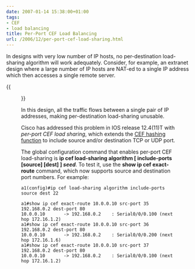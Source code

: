 ```yaml
---
date: 2007-01-14 15:38:00+01:00
tags:
- CEF
- load balancing
title: Per-Port CEF Load Balancing
url: /2006/12/per-port-cef-load-sharing.html
---
```

In designs with very low number of IP hosts, no per-destination load-sharing algorithm will work adequately. Consider, for example, an extranet design where a large number of IP hosts are NAT-ed to a single IP address which then accesses a single remote server.

{{<figure src="LoadSharing_2.jpg">}}

In this design, all the traffic flows between a single pair of IP addresses, making per-destination load-sharing unusable.
<!--more-->
Cisco has addressed this problem in IOS release 12.4(11)T with *per-port CEF load sharing*, which extends the [CEF hashing function](https://blog.ipspace.net/2006/10/cef-load-sharing-details.html) to include source and/or destination TCP or UDP port.

The global configuration command that enables per-port CEF load-sharing is **ip cef load-sharing algorithm \[ include-ports \[source\] \[dest\] \] *seed***. To test it, use the **show ip cef exact-route** command, which now supports source and destination port numbers. For example:

``` {.code}
a1(config)#ip cef load-sharing algorithm include-ports source dest 22

a1#show ip cef exact-route 10.0.0.10 src-port 35 192.168.0.2 dest-port 80
10.0.0.10       -> 192.168.0.2    : Serial0/0/0.100 (next hop 172.16.1.2)
a1#show ip cef exact-route 10.0.0.10 src-port 36 192.168.0.2 dest-port 80
10.0.0.10       -> 192.168.0.2    : Serial0/0/0.200 (next hop 172.16.1.6)
a1#show ip cef exact-route 10.0.0.10 src-port 37 192.168.0.2 dest-port 80
10.0.0.10       -> 192.168.0.2    : Serial0/0/0.100 (next hop 172.16.1.2)
```
